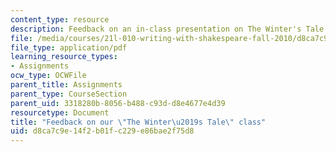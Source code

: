 ```yaml
---
content_type: resource
description: Feedback on an in-class presentation on The Winter's Tale.
file: /media/courses/21l-010-writing-with-shakespeare-fall-2010/d8ca7c9e14f2b01fc229e86bae2f75d8_MIT21L_010F10_assn12.pdf
file_type: application/pdf
learning_resource_types:
- Assignments
ocw_type: OCWFile
parent_title: Assignments
parent_type: CourseSection
parent_uid: 3318280b-8056-b488-c93d-d8e4677e4d39
resourcetype: Document
title: "Feedback on our \"The Winter\u2019s Tale\" class"
uid: d8ca7c9e-14f2-b01f-c229-e86bae2f75d8
---
```

